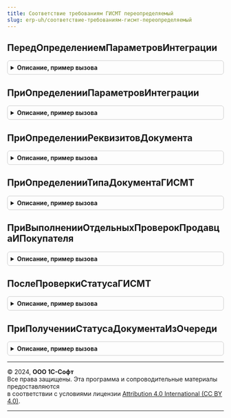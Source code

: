 ```yaml
---
title: Соответствие требованиям ГИСМТ переопределяемый
slug: erp-uh/соответствие-требованиям-гисмт-переопределяемый
---
```



## ПередОпределениемПараметровИнтеграции
<details style="margin: 1em 0; padding: 0.5em; border: 1px solid #ccc; border-radius: 6px;">

<summary style="font-weight: bold; cursor: pointer;">Описание, пример вызова</summary>

```bsl

// Перед определением параметров интеграции.
// Определяет необходимость встраивания гиперссылки в форме документа
// Параметры:
//  Форма - ФормаКлиентскогоПриложения
//  ВстроитьГиперссылку - Булево
Процедура ПередОпределениемПараметровИнтеграции(Форма, ВстроитьГиперссылку) Экспорт
```

Пример вызова
```bsl
СоответствиеТребованиямГИСМТПереопределяемый.ПередОпределениемПараметровИнтеграции(Форма, ВстроитьГиперссылку) 
```
</details>

## ПриОпределенииПараметровИнтеграции
<details style="margin: 1em 0; padding: 0.5em; border: 1px solid #ccc; border-radius: 6px;">

<summary style="font-weight: bold; cursor: pointer;">Описание, пример вызова</summary>

```bsl

// При определении параметров интеграции.
// Определяет группу для размещения статуса проверки документа в ГИС МТ
// Параметры:
//  Форма - ФормаКлиентскогоПриложения
//  ПараметрыИнтеграции - Структура:
// * ИмяРеквизитаФормыОбъект - Строка - Имя реквизита объекта в форме
// * РазмещатьЭлементыИнтерфейса - Булево - Размещать элементы интерфейса
// * ИмяРодительскойГруппыФормы - Строка - Имя группы, в которую будет встроена гиперссылка
// * ИмяКомандыСоответствиеТребованиямГИСМТ - Строка - Дата документа
// * ЗапуститьПроверкуДокументаВФоне - Булево - значение константы ИспользоватьФоновуюПроверкуДокументовГИСМТ
// * ИнтервалОбработкиОжидания - Строка - интервал обработки ожидания при фоновой проверке
Процедура ПриОпределенииПараметровИнтеграции(Форма, ПараметрыИнтеграции) Экспорт
```

Пример вызова
```bsl
СоответствиеТребованиямГИСМТПереопределяемый.ПриОпределенииПараметровИнтеграции(Форма, ПараметрыИнтеграции) 
```
</details>

## ПриОпределенииРеквизитовДокумента
<details style="margin: 1em 0; padding: 0.5em; border: 1px solid #ccc; border-radius: 6px;">

<summary style="font-weight: bold; cursor: pointer;">Описание, пример вызова</summary>

```bsl

// При определении реквизитов документа.
// Необходимо заполнить в структуре РеквизитыДокумента из прикладного документа поля:
// Дата, Организация, Контрагент
// Параметры:
//  Документ - ОпределяемыйТип.ПрикладныеДокументыГИСМТ
//  РеквизитыДокумента - Структура:
// * Дата - Дата - Дата документа
// * Организация - Неопределено, ОпределяемыйТип.Организация - Организация
// * Контрагент - Неопределено, ОпределяемыйТип.КонтрагентГосИС - Контрагент
Процедура ПриОпределенииРеквизитовДокумента(Документ, РеквизитыДокумента) Экспорт
```

Пример вызова
```bsl
СоответствиеТребованиямГИСМТПереопределяемый.ПриОпределенииРеквизитовДокумента(Документ, РеквизитыДокумента) 
```
</details>

## ПриОпределенииТипаДокументаГИСМТ
<details style="margin: 1em 0; padding: 0.5em; border: 1px solid #ccc; border-radius: 6px;">

<summary style="font-weight: bold; cursor: pointer;">Описание, пример вызова</summary>

```bsl

// При определении типа документа.
// Необходимо заполнить тип документа ГИС МТ
// Параметры:
//  Документ - ОпределяемыйТип.ПрикладныеДокументыГИСМТ
//  ТипДокументаГИСМТ - ПеречислениеСсылка.ТипыДокументовГИСМТ - Тип документа
Процедура ПриОпределенииТипаДокументаГИСМТ(Документ, ТипДокументаГИСМТ) Экспорт
```

Пример вызова
```bsl
СоответствиеТребованиямГИСМТПереопределяемый.ПриОпределенииТипаДокументаГИСМТ(Документ, ТипДокументаГИСМТ) 
```
</details>

## ПриВыполненииОтдельныхПроверокПродавцаИПокупателя
<details style="margin: 1em 0; padding: 0.5em; border: 1px solid #ccc; border-radius: 6px;">

<summary style="font-weight: bold; cursor: pointer;">Описание, пример вызова</summary>

```bsl

// При выполнении отдельных проверок продавца и покупателя.
// Вызывается во время отдельных проверок покупателя и продавца, до формирования УПД
// Параметры:
//  ПараметрыОбработки - см. СоответствиеТребованиямГИСМТ.ИнициализироватьПараметрыОбработки
Процедура ПриВыполненииОтдельныхПроверокПродавцаИПокупателя(ПараметрыОбработки) Экспорт
```

Пример вызова
```bsl
СоответствиеТребованиямГИСМТПереопределяемый.ПриВыполненииОтдельныхПроверокПродавцаИПокупателя(ПараметрыОбработки) 
```
</details>

## ПослеПроверкиСтатусаГИСМТ
<details style="margin: 1em 0; padding: 0.5em; border: 1px solid #ccc; border-radius: 6px;">

<summary style="font-weight: bold; cursor: pointer;">Описание, пример вызова</summary>

```bsl

// После проверки статуса ГИС МТ.
// Вызывается после проверки статуса документа в ГИС МТ.
// Позволяет выполнить обработку, после получения статуса документа из сервиса ГИС МТ.
// Параметры:
//  ПараметрыОбработки - см. СоответствиеТребованиямГИСМТ.ИнициализироватьПараметрыОбработки
Процедура ПослеПроверкиСтатусаГИСМТ(ПараметрыОбработки) Экспорт
```

Пример вызова
```bsl
СоответствиеТребованиямГИСМТПереопределяемый.ПослеПроверкиСтатусаГИСМТ(ПараметрыОбработки) 
```
</details>

## ПриПолученииСтатусаДокументаИзОчереди
<details style="margin: 1em 0; padding: 0.5em; border: 1px solid #ccc; border-radius: 6px;">

<summary style="font-weight: bold; cursor: pointer;">Описание, пример вызова</summary>

```bsl

// При получении статуса документа из очереди.
// Вызывается после проверки статуса документа в ГИС МТ.
// Позволяет выполнить обработку, после получения статуса документа из сервиса ГИС МТ.
// Параметры:
//  СтрокаОчереди - СтрокаТаблицыЗначений из см.СоответствиеТребованиямГИСМТ.ИнициализироватьОчередьДокументов.
Процедура ПриПолученииСтатусаДокументаИзОчереди(СтрокаОчереди) Экспорт
```

Пример вызова
```bsl
СоответствиеТребованиямГИСМТПереопределяемый.ПриПолученииСтатусаДокументаИзОчереди(СтрокаОчереди) 
```
</details>

---

© 2024, **ООО 1С-Софт**  
Все права защищены. Эта программа и сопроводительные материалы предоставляются  
в соответствии с условиями лицензии [Attribution 4.0 International (CC BY 4.0)](https://creativecommons.org/licenses/by/4.0/legalcode).

---

